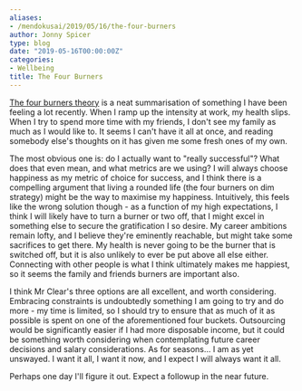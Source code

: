 ```yaml
---
aliases:
- /mendokusai/2019/05/16/the-four-burners
author: Jonny Spicer
type: blog
date: "2019-05-16T00:00:00Z"
categories:
- Wellbeing
title: The Four Burners
---
```

[The four burners theory](https://jamesclear.com/four-burners-theory) is a neat summarisation of something I have been feeling a lot recently. When I ramp up the intensity at work,
my health slips. When I try to spend more time with my friends, I don't see my family as much as I would like to. It seems I can't have it all at once, and reading somebody else's
thoughts on it has given me some fresh ones of my own.

The most obvious one is: do I actually want to "really successful"? What does that even mean, and what metrics are we using? I will always choose happiness as my metric of choice
for success, and I think there is a compelling argument that living a rounded life (the four burners on dim strategy) might be the way to maximise my happiness. Intuitively, this
feels like the wrong solution though - as a function of my high expectations, I think I will likely have to turn a burner or two off, that I might excel in something else to secure
the gratification I so desire. My career ambitions remain lofty, and I believe they're eminently reachable, but might take some sacrifices to get there. My health is never going to be
the burner that is switched off, but it is also unlikely to ever be put above all else either. Connecting with other people is what I think ultimately makes me happiest, so it seems
the family and friends burners are important also.

I think Mr Clear's three options are all excellent, and worth considering. Embracing constraints is undoubtedly something I am going to try and do more - my time is limited, so I should
try to ensure that as much of it as possible is spent on one of the aforementioned four buckets. Outsourcing would be significantly easier if I had more disposable income, but it could
be something worth considering when contemplating future career decisions and salary considerations. As for seasons... I am as yet unswayed. I want it all, I want it now, and I expect
I will always want it all.

Perhaps one day I'll figure it out. Expect a followup in the near future.
